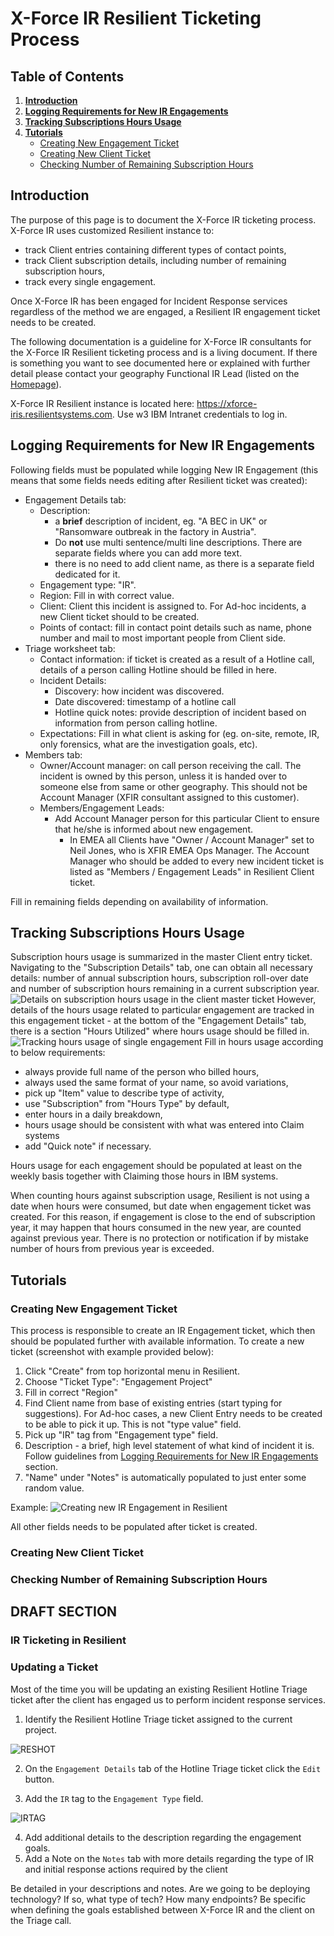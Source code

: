 

# X-Force IR Resilient Ticketing Process

## Table of Contents
1. **[Introduction](#Introduction)**
2. **[Logging Requirements for New IR Engagements](#Logging-Requirements-for-New-IR-Engagements)**
3. **[Tracking Subscriptions Hours Usage](#Tracking-Subscriptions-Hours-Usage)**
4. **[Tutorials](#Tutorials)**
	- [Creating New Engagement Ticket](#Creating-New-Engagement-Ticket)
	- [Creating New Client Ticket](#Creating-New-Client-Ticket)
	- [Checking Number of Remaining Subscription Hours](#Checking-Number-of-Remaining-Subscription-Hours)

## Introduction
The purpose of this page is to document the X-Force IR ticketing process. X-Force IR uses customized Resilient instance to:
- track Client entries containing different types of contact points,
- track Client subscription details, including number of remaining subscription hours,
- track every single engagement.

Once X-Force IR has been engaged for Incident Response services regardless of the method we are engaged, a Resilient IR engagement ticket needs to be created.

The following documentation is a guideline for X-Force IR consultants for the X-Force IR Resilient ticketing process and is a living document. If there is something you want to see documented here or explained with further detail please contact your geography Functional IR Lead (listed on the [Homepage](Home.md)).

X-Force IR Resilient instance is located here: https://xforce-iris.resilientsystems.com. Use w3 IBM Intranet credentials to log in.

## Logging Requirements for New IR Engagements
Following fields must be populated while logging New IR Engagement (this means that some fields needs editing after Resilient ticket was created):
- Engagement Details tab:
	- Description:
		- a **brief** description of incident, eg. "A BEC in UK" or "Ransomware outbreak in the factory in Austria".
		- Do **not** use multi sentence/multi line descriptions. There are separate fields where you can add more text.
		- there is no need to add client name, as there is a separate field dedicated for it.
	- Engagement type: "IR".
	- Region: Fill in with correct value.
	- Client: Client this incident is assigned to. For Ad-hoc incidents, a new Client ticket should to be created.
	- Points of contact: fill in contact point details such as name, phone number and mail to most important people from Client side.
- Triage worksheet tab:
	- Contact information: if ticket is created as a result of a Hotline call, details of a person calling Hotline should be filled in here.
	- Incident Details:
		- Discovery: how incident was discovered.
		- Date discovered: timestamp of a hotline call
		- Hotline quick notes: provide description of incident based on information from person calling hotline.
	- Expectations: Fill in what client is asking for (eg. on-site, remote, IR, only forensics, what are the investigation goals, etc).
- Members tab:
	- Owner/Account manager: on call person receiving the call. The incident is owned by this person, unless it is handed over to someone else from same or other geography. This should not be Account Manager (XFIR consultant assigned to this customer).
	- Members/Engagement Leads: 
		- Add Account Manager person for this particular Client to ensure that he/she is informed about new engagement. 
			- In EMEA all Clients have "Owner / Account Manager" set to Neil Jones, who is XFIR EMEA Ops Manager. The Account Manager who should be added to every new incident ticket is listed as "Members / Engagement Leads" in Resilient Client ticket. 

Fill in remaining fields depending on availability of information.

## Tracking Subscriptions Hours Usage
Subscription hours usage is summarized in the master Client entry ticket. Navigating to the "Subscription Details" tab, one can obtain all necessary details: number of annual subscription hours, subscription roll-over date and number of subscription hours remaining in a current subscription year.
![Details on subscription hours usage in the client master ticket](Resilient_tracking_subscription_hours_usage.png)
However, details of the hours usage related to particular engagement are tracked in this engagement ticket - at the bottom of the "Engagement Details" tab, there is a section "Hours Utilized" where hours usage should be filled in.
![Tracking hours usage of single engagement](DFIR/Resilient_tracking_hours_usage_in_engagement.png)
Fill in hours usage according to below requirements:
- always provide full name of the person who billed hours,
- always used the same format of your name, so avoid variations,
- pick up "Item" value to describe type of activity,
- use "Subscription" from "Hours Type" by default,
- enter hours in a daily breakdown,
- hours usage should be consistent with what was entered into Claim systems
- add "Quick note" if necessary.

Hours usage for each engagement should be populated at least on the weekly basis together with Claiming those hours in IBM systems.

When counting hours against subscription usage, Resilient is not using a date when hours were consumed, but date when engagement ticket was created. For this reason, if engagement is close to the end of subscription year, it may happen that hours consumed in the new year, are counted against previous year. There is no protection or notification if by mistake number of hours from previous year is exceeded. 


## Tutorials

### Creating New Engagement Ticket
This process is responsible to create an IR Engagement ticket, which then should be populated further with available information. To create a new ticket (screenshot with example provided below):
 1. Click "Create" from top horizontal menu in Resilient.
 2. Choose "Ticket Type": "Engagement Project"
 3. Fill in correct "Region"
 4. Find Client name from base of existing entries (start typing for suggestions). For Ad-hoc cases, a new Client Entry needs to be created to be able to pick it up. This is not "type value" field.
 5. Pick up "IR" tag from "Engagement type" field.
 6. Description - a brief, high level statement of what kind of incident it is. Follow guidelines from [Logging Requirements for New IR Engagements](#Logging-Requirements-for-New-IR-Engagements) section.
 7. "Name" under "Notes" is automatically populated to just enter some random value.

Example:
![Creating new IR Engagement in Resilient](DFIR/Resilient_New_IR_Engagement.png)

All other fields needs to be populated after ticket is created.

### Creating New Client Ticket

### Checking Number of Remaining Subscription Hours

## DRAFT SECTION



### IR Ticketing in Resilient



### Updating a Ticket

Most of the time you will be updating an existing Resilient Hotline Triage ticket after the client has engaged us to perform incident response services. 

1. Identify the Resilient Hotline Triage ticket assigned to the current project.

![RESHOT](DFIR/Resilient_Hotline.png)
 
2. On the `Engagement Details` tab of the Hotline Triage ticket click the `Edit` button.

3. Add the `IR` tag to the `Engagement Type` field.

![IRTAG](DFIR/Resilient_Hotline02.png)

4. Add additional details to the description regarding the engagement goals.
5. Add a Note on the `Notes` tab with more details regarding the type of IR and initial response actions required by the client

Be detailed in your descriptions and notes. Are we going to be deploying technology? If so, what type of tech? How many endpoints? Be specific when defining the goals established between X-Force IR and the client on the Triage call.


